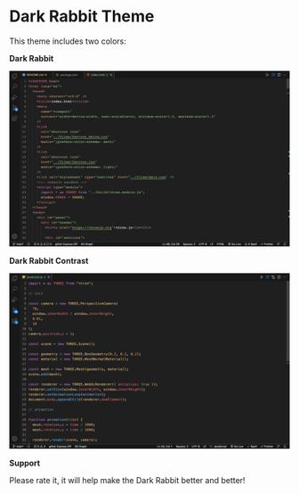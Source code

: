 # Dark Rabbit Theme

This theme includes two colors:

**Dark Rabbit**

![ScreenShot](https://raw.githubusercontent.com/vladpantyukhin/theme-dark-rabbit/main/screenshot/screenshot-dr.png)

**Dark Rabbit Contrast**

![ScreenShot](https://raw.githubusercontent.com/vladpantyukhin/theme-dark-rabbit/main/screenshot/screenshot-drc.png)

**Support**

Please rate it, it will help make the Dark Rabbit better and better!
